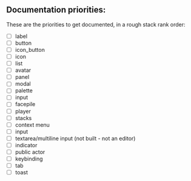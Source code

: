 ## Documentation priorities:

These are the priorities to get documented, in a rough stack rank order:

- [ ] label
- [ ] button
- [ ] icon_button
- [ ] icon
- [ ] list
- [ ] avatar
- [ ] panel
- [ ] modal
- [ ] palette
- [ ] input
- [ ] facepile
- [ ] player
- [ ] stacks
- [ ] context menu
- [ ] input
- [ ] textarea/multiline input (not built - not an editor)
- [ ] indicator
- [ ] public actor
- [ ] keybinding
- [ ] tab
- [ ] toast
